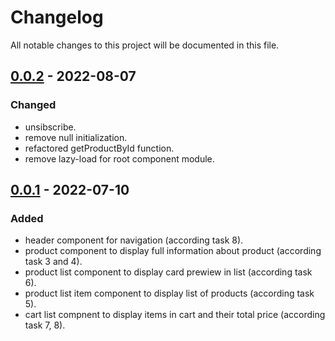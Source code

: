# Changelog
All notable changes to this project will be documented in this file.

## [0.0.2] - 2022-08-07
### Changed
- unsibscribe.
- remove null initialization.
- refactored getProductById function.
- remove lazy-load for root component module.

## [0.0.1] - 2022-07-10
### Added
- header component for navigation (according task 8).
- product component to display full information about product (according task 3 and 4). 
- product list component to display card prewiew in list (according task 6).
- product list item component to display list of products (according task 5).
- cart list compnent to display items in cart and their total price (according task 7, 8).

[0.0.1]: https://github.com/illiaZakharov/Angular-34/tree/hw1
[0.0.2]: https://github.com/illiaZakharov/Angular-34/tree/fix/task1-comments
